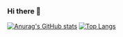 ### Hi there 👋

[![Anurag's GitHub stats](https://github-readme-stats.vercel.app/api?username=Forddev777)](https://github.com/anuraghazra/github-readme-stats)
[![Top Langs](https://github-readme-stats.vercel.app/api/top-langs/?username=Forddev777&layout=compact)](https://github.com/anuraghazra/github-readme-stats)
